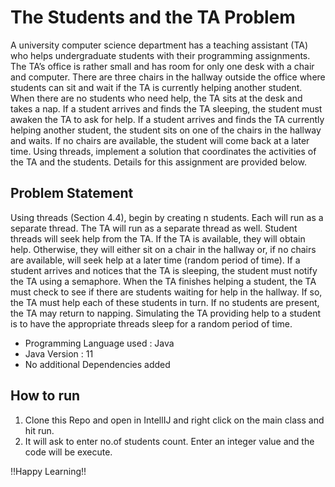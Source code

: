 # The Students and the TA Problem

A university computer science department has a teaching assistant (TA) who helps
undergraduate students with their programming assignments. The TA’s office is rather
small and has room for only one desk with a chair and computer. There are three chairs in
the hallway outside the office where students can sit and wait if the TA is currently
helping another student. When there are no students who need help, the TA sits at the
desk and takes a nap. If a student arrives and finds the TA sleeping, the student must
awaken the TA to ask for help. If a student arrives and finds the TA currently helping
another student, the student sits on one of the chairs in the hallway and waits. If no chairs
are available, the student will come back at a later time. Using threads, implement a
solution that coordinates the activities of the TA and the students. Details for this
assignment are provided below.

## Problem Statement

Using threads (Section 4.4), begin by creating n students. Each will run as a separate
thread. The TA will run as a separate thread as well. Student threads will seek help from
the TA. If the TA is available, they will obtain help. Otherwise, they will either sit on a
chair in the hallway or, if no chairs are available, will seek help at a later time (random
period of time). If a student arrives and notices that the TA is sleeping, the student must
notify the TA using a semaphore. When the TA finishes helping a student, the TA must
check to see if there are students waiting for help in the hallway. If so, the TA must help
each of these students in turn. If no students are present, the TA may return to napping.
Simulating the TA providing help to a student is to have the appropriate threads sleep for
a random period of time.

* Programming Language used : Java 
* Java Version : 11
* No additional Dependencies added

## How to run

1. Clone this Repo and open in IntellIJ and right click on the main class and hit run.
2. It will ask to enter no.of students count. Enter an integer value and the code will be execute.

!!Happy Learning!!